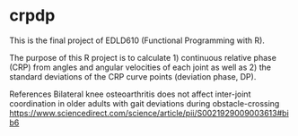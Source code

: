 # crpdp
This is the final project of EDLD610 (Functional Programming with R).

The purpose of this R project is to calculate 1) continuous relative phase (CRP) from angles and angular velocities of each joint as well as 2) the standard deviations of the CRP curve points (deviation phase, DP).

References
Bilateral knee osteoarthritis does not affect inter-joint coordination in older adults with gait deviations during obstacle-crossing
https://www.sciencedirect.com/science/article/pii/S0021929009003613#bib6
